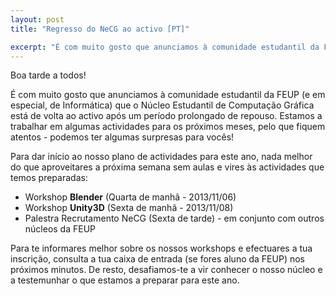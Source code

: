 ```yaml
---
layout: post
title: "Regresso do NeCG ao activo [PT]"

excerpt: "É com muito gosto que anunciamos à comunidade estudantil da FEUP (e em especial, de Informática) que o Núcleo Estudantil de Computação Gráfica está de volta ao activo após um período prolongado de repouso."
---
```

Boa tarde a todos!

É com muito gosto que anunciamos à comunidade estudantil da FEUP (e em especial, de Informática) que o Núcleo Estudantil de Computação Gráfica está de volta ao activo após um período prolongado de repouso. Estamos a trabalhar em algumas actividades para os próximos meses, pelo que fiquem atentos - podemos ter algumas surpresas para vocês!

Para dar início ao nosso plano de actividades para este ano, nada melhor do que aproveitares a próxima semana sem aulas e vires às actividades que temos preparadas:

- Workshop **Blender** (Quarta de manhã - 2013/11/06)
- Workshop **Unity3D** (Sexta de manhã - 2013/11/08)
- Palestra Recrutamento NeCG (Sexta de tarde) - em conjunto com outros núcleos da FEUP

Para te informares melhor sobre os nossos workshops e efectuares a tua inscrição, consulta a tua caixa de entrada (se fores aluno da FEUP) nos próximos minutos. De resto, desafiamos-te a vir conhecer o nosso núcleo e a testemunhar o que estamos a preparar para este ano.

